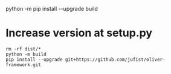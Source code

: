 python -m pip install --upgrade build

# Increase version at setup.py
```
rm -rf dist/* 
python -m build
pip install --upgrade git+https://github.com/jufist/oliver-framework.git
```
